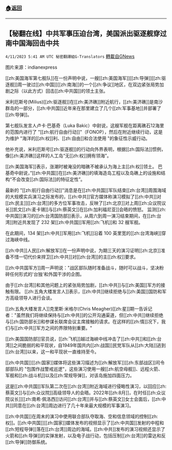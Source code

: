 ###  [:house:返回](README.md)
---


## 【秘翻在线】中共军事压迫台湾，美国派出驱逐舰穿过南中国海回击中共
`4/11/2023 5:41 AM UTC 秘密翻譯組G-Translators` [轉載自GNews](https://gnews.org/articles/1084563)

图片来源：indianexpress

[[zh:美国海军第七舰队]]在一份声明中说，一艘[[zh:美国海军]][[zh:导弹]][[zh:驱逐舰]]周一驶过[[zh:中国]][[zh:南海]]的一个[[zh:争议]]地区，在双边紧张局势加剧之际（以此方式）回击[[zh:中共国]]的领土主张。

米利厄斯号(Milius)[[zh:驱逐舰]]在[[zh:美济礁]]附近航行，[[zh:美济礁]]是南沙群岛的一部分，[[zh:中共国]]近年来在那里建立了几个[[zh:军事基地]]并部署了[[zh:导弹]]。

第七舰队发言人卢卡‧巴基奇（Luka Bakic）中尉说，这艘军舰在距离礁石12海里的范围内进行了 "[[zh:航行自由行动]]"（FONOP），然后在附近继续行动，这是为维护 "海洋的[[zh:权]]利、[[zh:自由]]和合法使用 "的象征性示威行动。

他补充说，米利厄斯号[[zh:驱逐舰]]的行动向外界表明，根据[[zh:国际法]]惯例，像[[zh:美济礁]]这样的人工岛“无[[zh:权]]拥有领海”。

[[zh:美国海军]]表示，涨潮时被淹没的暗礁不被承认为海上主[[zh:权]]领土。 巴基奇中尉说，”[[zh:中共国]]在[[zh:美济礁]]的填海造岛工程以及岛礁上的设施和结构“不会改变[[zh:国际法]]的特征定性”。

最新的  "[[zh:航行自由行动]]"消息是在[[zh:中共国]]军队结束[[zh:台湾]]周围海域的大规模实兵演习之际发布的，[[zh:中共]]官方媒体称演习模拟了[[zh:中共]]对[[zh:民主]][[zh:台湾]]的多方位军事攻击，反映了[[zh:北京]]对上周[[zh:众议院议长]]凯文[[zh:麦卡锡]]与[[zh:蔡英文]]在[[zh:加利福尼亚]]会晤的愤怒。 监测[[zh:中共国]]演习的[[zh:台湾国防部]]表示，从周六到周一演习结束期间，在[[zh:台湾]]附近共发现了 232 架[[zh:中共国]]军用[[zh:飞机]]和 32 艘军舰。

 在此期间，134 架[[zh:中共]]军用[[zh:飞机]]沿着 100 英里宽的[[zh:台湾海峡]]穿过海峡中线。

[[zh:中共]]人民[[zh:解放军]]在一份声明中说，为期三天的演习证明[[zh:北京]]准备不惜一切代价来捍卫[[zh:中共]]对[[zh:台湾]]的主[[zh:权]]要求。

[[zh:中共国军方]]周一声明说："战区部队随时准备战斗，随时可以战斗，坚决粉碎任何形式的'台独'和外国干涉的企图。

 由于[[zh:台湾]]和其他问题上的紧张局势加剧，[[zh:中共]]与[[zh:美国]]军方的接触有限。 [[zh:五角大楼发言人]]表示，[[zh:中共]]继续拒绝与[[zh:美国]]国防和军方高级领导人进行会谈。

[[zh:五角大楼发言人]]克里斯·米格尔(Chris Meagher)[[zh:星]]期一告诉记者："虽然我们将继续保持与[[zh:中共]]的公开沟通渠道，但[[zh:中共]]继续拒绝与[[zh:国防部长]]和参谋长联席会议主席接触的请求。在这样的[[zh:情]]况下，我们与[[zh:中共]]军方之间的界限特别重要。"

[[zh:美国国防部]]官员说，[[zh:飞机]]越过海峽中线冲击了[[zh:中共]]和[[zh:台湾]]之间脆弱的和平现状，自1949年国共内[[zh:战国]]民党军队从[[zh:大陆]]逃到[[zh:台湾]]以来，这一和平现状一直维持至今。

[[zh:中共国]][[zh:国家]]媒体将这些演习描述为[[zh:解放军]][[zh:东部战区]]司令部部队的 "包围作战警戒巡逻"，这些演习使用一艘[[zh:航空母舰]]、远程火箭、军舰和[[zh:战斗机]]以及[[zh:常规导弹]]，对该岛施加四面压力。

这是[[zh:中共国]]军队第二次在[[zh:台湾]]附近海域进行侵略性演习，以回应[[zh:蔡英文]]与[[zh:众议院]]高级领导人的会晤。2022年[[zh:8月]]，在时任[[zh:众议院议长]][[zh:南希·佩洛西]]访问[[zh:台湾]]并与[[zh:蔡英文]]女士会面后，[[zh:中共]]同意在[[zh:台湾]]周边进行了几十年来最大规模的军事演习。

[[zh:中共国]]在周末的演习中使用联合部队夺取海、空和信息领域的控制[[zh:权]]。[[zh:中共国]][[zh:国家]]媒体发布的视频显示了[[zh:中共国]]发射的中程和[[zh:短程导弹]]落在[[zh:台湾]]周边的海域。[[zh:中共]]发布的演习视频还显示了火箭和[[zh:导弹]]的实弹发射，以及电子战行动，包括压制[[zh:台湾]]的雷达和反[[zh:导弹]]防御系统。
